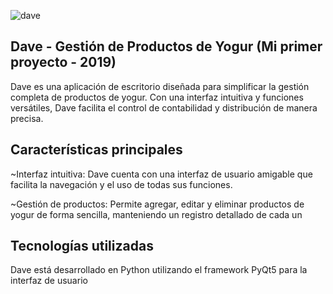 ![dave](https://github.com/Jred0n29/dave/assets/69601528/f20d7988-2ef2-4a9a-8e20-74d9d4f96d44)

## Dave - Gestión de Productos de Yogur (Mi primer proyecto - 2019)

Dave es una aplicación de escritorio diseñada para simplificar la gestión completa de productos de yogur. Con una interfaz intuitiva y funciones versátiles, Dave facilita el control de contabilidad y distribución de manera precisa.


## Características principales

~Interfaz intuitiva: Dave cuenta con una interfaz de usuario amigable que facilita la navegación y el uso de todas sus funciones.

~Gestión de productos: Permite agregar, editar y eliminar productos de yogur de forma sencilla, manteniendo un registro detallado de cada un

## Tecnologías utilizadas

Dave está desarrollado en Python utilizando el framework PyQt5 para la interfaz de usuario
